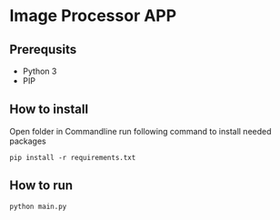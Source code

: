 # Image Processor APP

## Prerequsits

- Python 3
- PIP

## How to install
Open folder in Commandline run following command to install needed packages

```console
pip install -r requirements.txt
```

## How to run

```console
python main.py
```